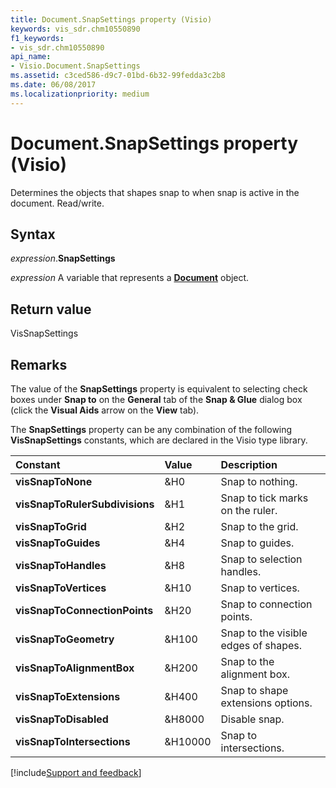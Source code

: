 ```yaml
---
title: Document.SnapSettings property (Visio)
keywords: vis_sdr.chm10550890
f1_keywords:
- vis_sdr.chm10550890
api_name:
- Visio.Document.SnapSettings
ms.assetid: c3ced586-d9c7-01bd-6b32-99fedda3c2b8
ms.date: 06/08/2017
ms.localizationpriority: medium
---
```



# Document.SnapSettings property (Visio)

Determines the objects that shapes snap to when snap is active in the document. Read/write.


## Syntax

_expression_.**SnapSettings**

_expression_ A variable that represents a **[Document](Visio.Document.md)** object.


## Return value

VisSnapSettings


## Remarks

The value of the **SnapSettings** property is equivalent to selecting check boxes under **Snap to** on the **General** tab of the **Snap & Glue** dialog box (click the **Visual Aids** arrow on the **View** tab).

The **SnapSettings** property can be any combination of the following **VisSnapSettings** constants, which are declared in the Visio type library.



|Constant|Value|Description|
|:-----|:-----|:-----|
| **visSnapToNone**|&H0 |Snap to nothing. |
| **visSnapToRulerSubdivisions**|&H1 |Snap to tick marks on the ruler. |
| **visSnapToGrid**|&H2 |Snap to the grid. |
| **visSnapToGuides**|&H4 |Snap to guides. |
| **visSnapToHandles**|&H8 |Snap to selection handles. |
| **visSnapToVertices**|&H10 |Snap to vertices. |
| **visSnapToConnectionPoints**|&H20 |Snap to connection points. |
| **visSnapToGeometry**|&H100 |Snap to the visible edges of shapes. |
| **visSnapToAlignmentBox**|&H200 |Snap to the alignment box. |
| **visSnapToExtensions**|&H400 |Snap to shape extensions options. |
| **visSnapToDisabled**|&H8000 |Disable snap. |
| **visSnapToIntersections**|&H10000 |Snap to intersections. |

[!include[Support and feedback](~/includes/feedback-boilerplate.md)]